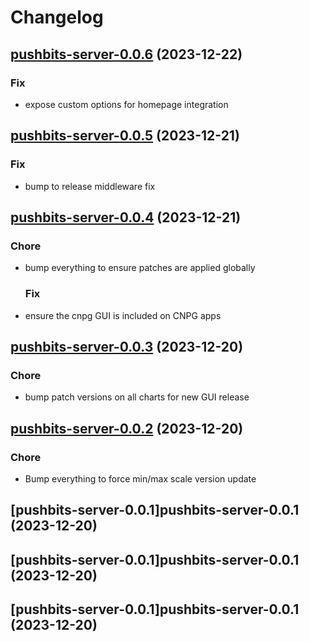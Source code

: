 # Changelog



## [pushbits-server-0.0.6](https://github.com/truecharts/charts/compare/pushbits-server-0.0.5...pushbits-server-0.0.6) (2023-12-22)

### Fix

- expose custom options for homepage integration
  
  


## [pushbits-server-0.0.5](https://github.com/truecharts/charts/compare/pushbits-server-0.0.4...pushbits-server-0.0.5) (2023-12-21)

### Fix

- bump to release middleware fix
  
  


## [pushbits-server-0.0.4](https://github.com/truecharts/charts/compare/pushbits-server-0.0.3...pushbits-server-0.0.4) (2023-12-21)

### Chore

- bump everything to ensure patches are applied globally
  
  ### Fix

- ensure the cnpg GUI is included on CNPG apps
  
  


## [pushbits-server-0.0.3](https://github.com/truecharts/charts/compare/pushbits-server-0.0.2...pushbits-server-0.0.3) (2023-12-20)

### Chore

- bump patch versions on all charts for new GUI release
  
  


## [pushbits-server-0.0.2](https://github.com/truecharts/charts/compare/pushbits-server-0.0.1...pushbits-server-0.0.2) (2023-12-20)

### Chore

- Bump everything to force min/max scale version update
  
  


## [pushbits-server-0.0.1]pushbits-server-0.0.1 (2023-12-20)




## [pushbits-server-0.0.1]pushbits-server-0.0.1 (2023-12-20)




## [pushbits-server-0.0.1]pushbits-server-0.0.1 (2023-12-20)


